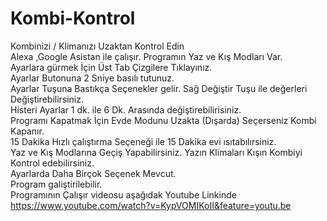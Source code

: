 # Kombi-Kontrol
Kombinizi / Klimanızı Uzaktan Kontrol Edin  
Alexa ,Google Asistan ile çalışır.
Programın Yaz ve Kış Modları Var.<br>
Ayarlara gürmek İçin Üst Tab Çizgilere Tıklayınız. <br>
Ayarlar Butonuna 2 Sniye basılı tutunuz.<br>
Ayarlar Tuşuna Bastıkça Seçenekler gelir. Sağ Değiştir Tuşu ile değerleri Değiştirebilirsiniz.<br>
Histeri Ayarlar 1 dk. ile 6 Dk. Arasında değiştirebilirisiniz.<br>
Programı Kapatmak İçin Evde Modunu Uzakta (Dışarda) Seçerseniz Kombi Kapanır.<br>
15 Dakika Hızlı çalıştırma Seçeneği ile 15 Dakika evi ısıtabılırsiniz.<br>
Yaz ve Kış Modlarına Geçiş Yapabilirsiniz.  Yazın Klimaları Kışın Kombiyi Kontrol edebilirsiniz.<br>
Ayarlarda Daha Birçok Seçenek Mevcut.<br>
Program galiştirilebilir. <br>
Programının Çalışır videosu aşağıdak Youtube Linkinde<br>
https://www.youtube.com/watch?v=KypVOMIKoII&feature=youtu.be<br>
